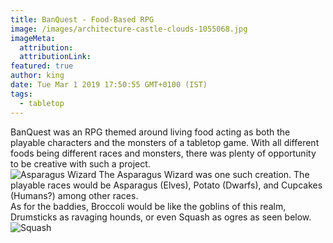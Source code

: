 ```yaml
---
title: BanQuest - Food-Based RPG
image: /images/architecture-castle-clouds-1055068.jpg
imageMeta:
  attribution:
  attributionLink:
featured: true
author: king
date: Tue Mar 1 2019 17:50:55 GMT+0100 (IST)
tags:
  - tabletop
---
```




BanQuest was an RPG themed around living food acting as both the playable characters and the monsters of a tabletop game. With all different foods being different races and monsters, there was plenty of opportunity to be creative with such a project.  
<img src="/images/received_2021457118080946.png" alt="Asparagus Wizard">
The Asparagus Wizard was one such creation. The playable races would be Asparagus (Elves), Potato (Dwarfs), and Cupcakes (Humans?) among other races.  
As for the baddies, Broccoli would be like the goblins of this realm, Drumsticks as ravaging hounds, or even Squash as ogres as seen below.
<img src="/images/received_2021482481411743.png" alt="Squash">

